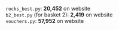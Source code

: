 `rocks_best.py`: **20,452** on website\
`b2_best.py` (for basket 2): **2,419** on website\
`vouchers.py`: **57,952** on website
